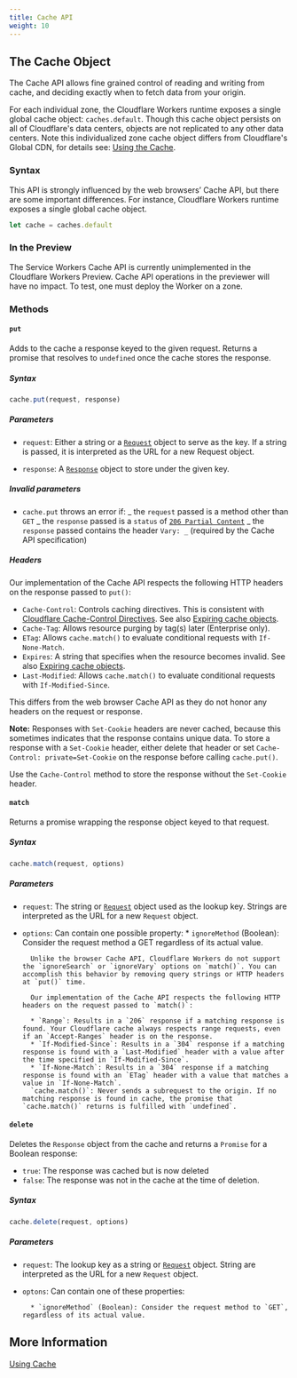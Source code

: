 ```yaml
---
title: Cache API
weight: 10
---
```


## The Cache Object

The Cache API allows fine grained control of reading and writing from cache, and deciding exactly when to fetch data from your origin.

For each individual zone, the Cloudflare Workers runtime exposes a single global cache object: `caches.default`. Though this cache object persists on all of Cloudflare's data centers, objects are not replicated to any other data centers. Note this individualized zone cache object differs from Cloudflare's Global CDN, for details see: [Using the Cache](/about/using-cache).

### Syntax

This API is strongly influenced by the web browsers’ Cache API, but there are some important differences. For instance, Cloudflare Workers runtime exposes a single global cache object.

```javascript
let cache = caches.default
```

### In the Preview

The Service Workers Cache API is currently unimplemented in the Cloudflare Workers Preview. Cache API operations in the previewer will have no impact. To test, one must deploy the Worker on a zone.

### Methods

#### `put`

Adds to the cache a response keyed to the given request. Returns a promise that resolves to `undefined` once the cache stores the response.

##### Syntax

```javascript
cache.put(request, response)
```

##### Parameters

- `request`: Either a string or a [`Request`](/reference/apis/request) object to serve as the key. If a string is passed, it is interpreted as the URL for a new Request object.

- `response`: A [`Response`](/reference/apis/response) object to store under the given key.

##### Invalid parameters

- `cache.put` throws an error if:
  _ the `request` passed is a method other than `GET`
  _ the `response` passed is a `status` of [`206 Partial Content`](https://httpstatuses.com/206)
  _ the `response` passed contains the header `Vary: _` (required by the Cache API specification)

##### Headers

Our implementation of the Cache API respects the following HTTP headers on the response passed to `put()`:

- `Cache-Control`: Controls caching directives. This is consistent with [Cloudflare Cache-Control Directives](https://support.cloudflare.com/hc/en-us/articles/115003206852-Origin-Cache-Control#h_4250342181031546894839080). See also [Expiring cache objects](#expiring-cache-objects).
- `Cache-Tag`: Allows resource purging by tag(s) later (Enterprise only).
- `ETag`: Allows `cache.match()` to evaluate conditional requests with `If-None-Match`.
- `Expires`: A string that specifies when the resource becomes invalid. See also [Expiring cache objects](#expiring-cache-objects).
- `Last-Modified`: Allows `cache.match()` to evaluate conditional requests with `If-Modified-Since`.

This differs from the web browser Cache API as they do not honor any headers on the request or response.

**Note:** Responses with `Set-Cookie` headers are never cached, because this sometimes indicates that the response contains unique data. To store a response with a `Set-Cookie` header, either delete that header or set `Cache-Control: private=Set-Cookie` on the response before calling `cache.put()`.

Use the `Cache-Control` method to store the response without the `Set-Cookie` header.

#### `match`

Returns a promise wrapping the response object keyed to that request.

##### Syntax

```javascript
cache.match(request, options)
```

##### Parameters

- `request`: The string or [`Request`](/reference/apis/request) object used as the lookup key. Strings are interpreted as the URL for a new `Request` object.

- `options`: Can contain one possible property: \* `ignoreMethod` (Boolean): Consider the request method a GET regardless of its actual value.

      	Unlike the browser Cache API, Cloudflare Workers do not support the `ignoreSearch` or `ignoreVary` options on `match()`. You can accomplish this behavior by removing query strings or HTTP headers at `put()` time.

      	Our implementation of the Cache API respects the following HTTP headers on the request passed to `match()`:

      	* `Range`: Results in a `206` response if a matching response is found. Your Cloudflare cache always respects range requests, even if an `Accept-Ranges` header is on the response.
      	* `If-Modified-Since`: Results in a `304` response if a matching response is found with a `Last-Modified` header with a value after the time specified in `If-Modified-Since`.
      	* `If-None-Match`: Results in a `304` response if a matching response is found with an `ETag` header with a value that matches a value in `If-None-Match`.
      	`cache.match()`: Never sends a subrequest to the origin. If no matching response is found in cache, the promise that `cache.match()` returns is fulfilled with `undefined`.

#### `delete`

Deletes the `Response` object from the cache and returns a `Promise` for a Boolean response:

- `true`: The response was cached but is now deleted
- `false`: The response was not in the cache at the time of deletion.

##### Syntax

```javascript
cache.delete(request, options)
```

##### Parameters

- `request`: The lookup key as a string or [`Request`](/reference/apis/request) object. String are interpreted as the URL for a new `Request` object.

- `optons`: Can contain one of these properties:

      	* `ignoreMethod` (Boolean): Consider the request method to `GET`, regardless of its actual value.

## More Information

[Using Cache](/about/using-cache)
